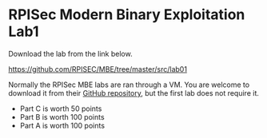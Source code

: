 # RPISec Modern Binary Exploitation Lab1

Download the lab from the link below.

https://github.com/RPISEC/MBE/tree/master/src/lab01

Normally the RPISec MBE labs are ran through a VM. You are welcome to download
it from their [GitHub repository](https://github.com/RPISEC/MBE), but the first
lab does not require it.

- Part C is worth 50 points
- Part B is worth 100 points
- Part A is worth 100 points
